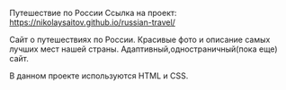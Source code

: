 Путешествие по России
Ссылка на проект: https://nikolaysaitov.github.io/russian-travel/

Сайт о путешествиях по России.
Красивые фото и описание самых лучших мест нашей страны.
Адаптивный,одностраничный(пока еще) сайт. 

В данном проекте используются HTML и CSS.

